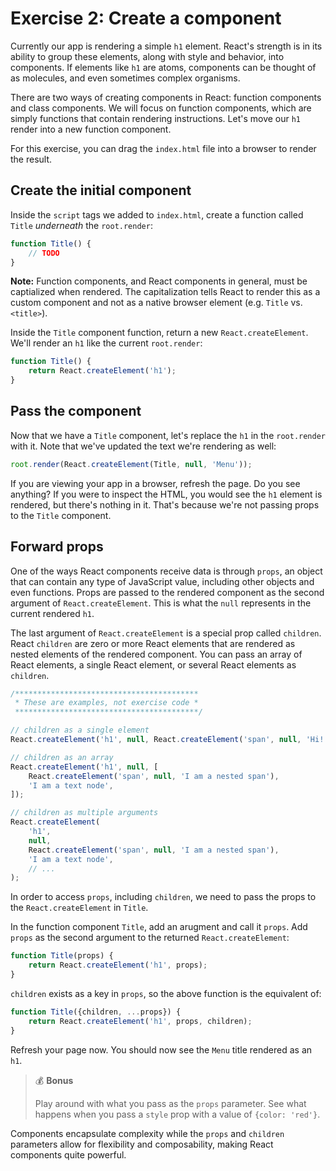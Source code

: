 # Exercise 2: Create a component

Currently our app is rendering a simple `h1` element. React's strength is in its ability to group these elements, along with style and behavior, into components. If elements like `h1` are atoms, components can be thought of as molecules, and even sometimes complex organisms.

There are two ways of creating components in React: function components and class components. We will focus on function components, which are simply functions that contain rendering instructions. Let's move our `h1` render into a new function component.

For this exercise, you can drag the `index.html` file into a browser to render the result.

## Create the initial component

Inside the `script` tags we added to `index.html`, create a function called `Title` _underneath_ the `root.render`:

```js
function Title() {
    // TODO
}
```

**Note:** Function components, and React components in general, must be captialized when rendered. The capitalization tells React to render this as a custom component and not as a native browser element (e.g. `Title` vs. `<title>`).

Inside the `Title` component function, return a new `React.createElement`. We'll render an `h1` like the current `root.render`:

```js
function Title() {
    return React.createElement('h1');
}
```

## Pass the component

Now that we have a `Title` component, let's replace the `h1` in the `root.render` with it. Note that we've updated the text we're rendering as well:

```js
root.render(React.createElement(Title, null, 'Menu'));
```

If you are viewing your app in a browser, refresh the page. Do you see anything? If you were to inspect the HTML, you would see the `h1` element is rendered, but there's nothing in it. That's because we're not passing props to the `Title` component.

## Forward props

One of the ways React components receive data is through `props`, an object that can contain any type of JavaScript value, including other objects and even functions. Props are passed to the rendered component as the second argument of `React.createElement`. This is what the `null` represents in the current rendered `h1`.

The last argument of `React.createElement` is a special prop called `children`. React `children` are zero or more React elements that are rendered as nested elements of the rendered component. You can pass an array of React elements, a single React element, or several React elements as `children`.

```js
/*****************************************
 * These are examples, not exercise code *
 *****************************************/

// children as a single element
React.createElement('h1', null, React.createElement('span', null, 'Hi!'));

// children as an array
React.createElement('h1', null, [
    React.createElement('span', null, 'I am a nested span'),
    'I am a text node',
]);

// children as multiple arguments
React.createElement(
    'h1',
    null,
    React.createElement('span', null, 'I am a nested span'),
    'I am a text node',
    // ...
);
```

In order to access `props`, including `children`, we need to pass the props to the `React.createElement` in `Title`.

In the function component `Title`, add an arugment and call it `props`. Add `props` as the second argument to the returned `React.createElement`:

```js
function Title(props) {
    return React.createElement('h1', props);
}
```

`children` exists as a key in `props`, so the above function is the equivalent of:

```js
function Title({children, ...props}) {
    return React.createElement('h1', props, children);
}
```

Refresh your page now. You should now see the `Menu` title rendered as an `h1`.

> 💰 **Bonus** 
> 
> Play around with what you pass as the `props` parameter. See what happens when you pass a `style` prop with a value of `{color: 'red'}`.

Components encapsulate complexity while the `props` and `children` parameters allow for flexibility and composability, making React components quite powerful.
